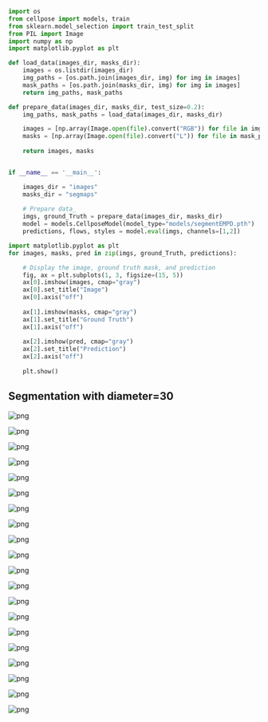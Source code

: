 ```python
import os
from cellpose import models, train
from sklearn.model_selection import train_test_split
from PIL import Image
import numpy as np
import matplotlib.pyplot as plt

def load_data(images_dir, masks_dir):
    images = os.listdir(images_dir)
    img_paths = [os.path.join(images_dir, img) for img in images]
    mask_paths = [os.path.join(masks_dir, img) for img in images]
    return img_paths, mask_paths

def prepare_data(images_dir, masks_dir, test_size=0.2):
    img_paths, mask_paths = load_data(images_dir, masks_dir)

    images = [np.array(Image.open(file).convert("RGB")) for file in img_paths]
    masks = [np.array(Image.open(file).convert("L")) for file in mask_paths]  # single-channel mask
    
    return images, masks


if __name__ == '__main__':

    images_dir = "images"
    masks_dir = "segmaps"
    
    # Prepare data_
    imgs, ground_Truth = prepare_data(images_dir, masks_dir)
    model = models.CellposeModel(model_type="models/segmentEMPD.pth")
    predictions, flows, styles = model.eval(imgs, channels=[1,2])
```


```python
import matplotlib.pyplot as plt
for images, masks, pred in zip(imgs, ground_Truth, predictions):

    # Display the image, ground truth mask, and prediction
    fig, ax = plt.subplots(1, 3, figsize=(15, 5))
    ax[0].imshow(images, cmap="gray")
    ax[0].set_title("Image")
    ax[0].axis("off")
    
    ax[1].imshow(masks, cmap="gray")
    ax[1].set_title("Ground Truth")
    ax[1].axis("off")
    
    ax[2].imshow(pred, cmap="gray")
    ax[2].set_title("Prediction")
    ax[2].axis("off")
    
    plt.show()
```

## Segmentation with diameter=30

![png](predictions_files/predictions_1_0.png)
    



    
![png](small/small_1_1.png)
    



    
![png](predictions_files/predictions_1_2.png)
    



    
![png](predictions_files/predictions_1_3.png)
    



    
![png](predictions_files/predictions_1_4.png)
    



    
![png](small/small_1_5.png)
    



    
![png](predictions_files/predictions_1_6.png)
    



    
![png](predictions_files/predictions_1_7.png)
    



    
![png](predictions_files/predictions_1_8.png)
    



    
![png](predictions_files/predictions_1_9.png)
    



    
![png](small/small_1_10.png)
    



    
![png](small/small_1_11.png)
    



    
![png](predictions_files/predictions_1_12.png)
    



    
![png](small/small_1_13.png)
    



    
![png](predictions_files/predictions_1_14.png)
    



    
![png](predictions_files/predictions_1_15.png)
    



    
![png](predictions_files/predictions_1_16.png)
    



    
![png](small/small_1_17.png)
    



    
![png](predictions_files/predictions_1_18.png)
    



    
![png](predictions_files/predictions_1_19.png)
    







